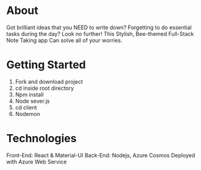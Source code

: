 # About
Got brilliant ideas that you NEED to write down? 
Forgetting to do essential tasks during the day?
Look no further! 
This Stylish, Bee-themed Full-Stack Note Taking app
Can solve all of your worries.

# Getting Started
1. Fork and download project
2. cd inside root directory 
3. Npm install
4. Node sever.js
5. cd client
6. Nodemon

# Technologies 
Front-End: React & Material-UI
Back-End: Nodejs, Azure Cosmos
Deployed with Azure Web Service


